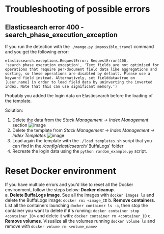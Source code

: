 # Troubleshooting of possible errors

## Elasticsearch error 400 - search_phase_execution_exception
If you run the detection with the `./mange.py impossible_travel` command and you get the following error:
```
elasticsearch.exceptions.RequestError: RequestError(400, 'search_phase_execution_exception', 'Text fields are not optimised for operations that require per-document field data like aggregations and sorting, so these operations are disabled by default. Please use a keyword field instead. Alternatively, set fielddata=true on [user.name] in order to load field data by uninverting the inverted index. Note that this can use significant memory.')
```
Probably you added the login data on Elasticsearch before the loading of the template. 

Solution:
1. Delete the data from the *Stack Management &rarr; Index Management* section
![image](https://github.com/certego/BuffaLogs/assets/33703137/98c4c22b-36a1-4dc8-9d6c-e8fc5394c26a)
2. Delete the template from *Stack Management &rarr; Index Management &rarr; Index Templates* 
![image](https://github.com/certego/BuffaLogs/assets/33703137/4ffa4fbb-b8d1-4f47-9e02-f4f593f5c124)
3. Load again the template with the `./load_templates.sh` script that you can find in the */config/elasticsearch/* BuffaLogs' folder
4. Recreate the login data using the `python random_example.py` script.


# Reset Docker environment
If you have multiple errors and you'd like to reset all the Docker environment, follow the steps below:
**Docker cleanup**.  
    a. **Delete BuffaLogs image**. See all the images with `docker images ls` and delete the BuffaLogs image: `docker rmi <image_ID`
    b. **Remove containers**. List all the containers launching `docker container ls -a`, then stop the container you want to delete if it's running: `docker container stop <container_ID>` and delete it with: `docker container rm <container_ID`
    c. **Remove volumes**. Visualize all the volumes running `docker volume ls` and remove with `docker volume rm <volume_name>`